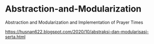 # Abstraction-and-Modularization
Abstraction and Modularization and Implementation of Prayer Times

https://husnan622.blogspot.com/2020/10/abstraksi-dan-modularisasi-serta.html
